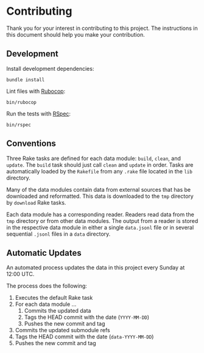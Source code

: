 # Contributing

Thank you for your interest in contributing to this project. The instructions in
this document should help you make your contribution.

## Development

Install development dependencies:
```
bundle install
```

Lint files with [Rubocop]:
```
bin/rubocop
```

[Rubocop]: https://rubocop.org

Run the tests with [RSpec]:
```
bin/rspec
```

[RSpec]: https://rspec.info

## Conventions

Three Rake tasks are defined for each data module: `build`, `clean`, and
`update`. The `build` task should just call `clean` and `update` in order. Tasks
are automatically loaded by the `Rakefile` from any `.rake` file located in the
`lib` directory.

Many of the data modules contain data from external sources that has be
downloaded and reformatted. This data is downloaded to the `tmp` directory by
`download` Rake tasks.

Each data module has a corresponding reader. Readers read data from the `tmp`
directory or from other data modules. The output from a reader is stored in the
respective data module in either a single `data.jsonl` file or in several
sequential `.jsonl` files in a `data` directory.

## Automatic Updates

An automated process updates the data in this project every Sunday at 12:00 UTC.

The process does the following:
1. Executes the default Rake task
2. For each data module ...
    1. Commits the updated data
    2. Tags the HEAD commit with the date (`YYYY-MM-DD`)
    3. Pushes the new commit and tag
3. Commits the updated submodule refs
4. Tags the HEAD commit with the date (`data-YYYY-MM-DD`)
5. Pushes the new commit and tag
